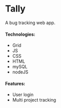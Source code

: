 # Tally

A bug tracking web app.

#### Technologies: ####

* Grid
* JS
* CSS
* HTML
* mySQL
* nodeJS

#### Features: #####
* User login
* Multi project tracking
